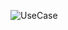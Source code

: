 ![UseCase](https://user-images.githubusercontent.com/81183605/201784852-f35a7061-701b-46b9-aa3f-59d2885cc1a3.png)
